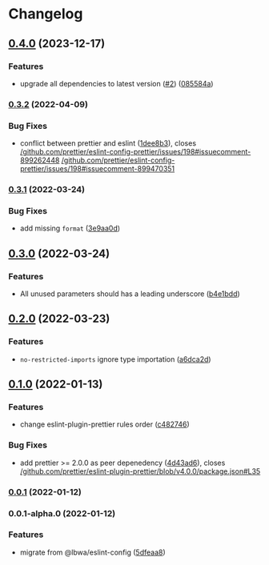 # Changelog

## [0.4.0](https://github.com/lbwa/eslint-plugin/compare/v0.3.2...v0.4.0) (2023-12-17)


### Features

* upgrade all dependencies to latest version ([#2](https://github.com/lbwa/eslint-plugin/issues/2)) ([085584a](https://github.com/lbwa/eslint-plugin/commit/085584a95230ed3ec94f557d602259144cd2fbfa))

### [0.3.2](https://github.com/lbwa/eslint-plugin/compare/v0.3.1...v0.3.2) (2022-04-09)

### Bug Fixes

- conflict between prettier and eslint ([1dee8b3](https://github.com/lbwa/eslint-plugin/commit/1dee8b382d583fa59b87155e4157258898ae84f0)), closes [/github.com/prettier/eslint-config-prettier/issues/198#issuecomment-899262448](https://github.com/lbwa//github.com/prettier/eslint-config-prettier/issues/198/issues/issuecomment-899262448) [/github.com/prettier/eslint-config-prettier/issues/198#issuecomment-899470351](https://github.com/lbwa//github.com/prettier/eslint-config-prettier/issues/198/issues/issuecomment-899470351)

### [0.3.1](https://github.com/lbwa/eslint-plugin/compare/v0.3.0...v0.3.1) (2022-03-24)

### Bug Fixes

- add missing `format` ([3e9aa0d](https://github.com/lbwa/eslint-plugin/commit/3e9aa0dd6cfd4d7daccabfde7d0cd12e8609efc4))

## [0.3.0](https://github.com/lbwa/eslint-plugin/compare/v0.2.0...v0.3.0) (2022-03-24)

### Features

- All unused parameters should has a leading underscore ([b4e1bdd](https://github.com/lbwa/eslint-plugin/commit/b4e1bdd79361e7a825c06431f9723f88f4ad8ed2))

## [0.2.0](https://github.com/lbwa/eslint-plugin/compare/v0.1.0...v0.2.0) (2022-03-23)

### Features

- `no-restricted-imports` ignore type importation ([a6dca2d](https://github.com/lbwa/eslint-plugin/commit/a6dca2dbad834942489d56500ba51ec3d0c663ce))

## [0.1.0](https://github.com/lbwa/eslint-plugin/compare/v0.0.1...v0.1.0) (2022-01-13)

### Features

- change eslint-plugin-prettier rules order ([c482746](https://github.com/lbwa/eslint-plugin/commit/c48274628e4596dfa5319c8b94848286a82560e6))

### Bug Fixes

- add prettier >= 2.0.0 as peer depenedency ([4d43ad6](https://github.com/lbwa/eslint-plugin/commit/4d43ad64e5755a63b1fd78a9148be0aac2f9f816)), closes [/github.com/prettier/eslint-plugin-prettier/blob/v4.0.0/package.json#L35](https://github.com/lbwa//github.com/prettier/eslint-plugin-prettier/blob/v4.0.0/package.json/issues/L35)

### [0.0.1](https://github.com/lbwa/eslint-plugin/compare/v0.0.1-alpha.0...v0.0.1) (2022-01-12)

### 0.0.1-alpha.0 (2022-01-12)

### Features

- migrate from @lbwa/eslint-config ([5dfeaa8](https://github.com/lbwa/eslint-plugin/commit/5dfeaa8d0e3b05afd46dbeaa669e6adcfade2281))
